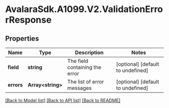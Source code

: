 # AvalaraSdk.A1099.V2.ValidationErrorResponse

## Properties

Name | Type | Description | Notes
------------ | ------------- | ------------- | -------------
**field** | **string** | The field containing the error | [optional] [default to undefined]
**errors** | **Array&lt;string&gt;** | The list of error messages | [optional] [default to undefined]

[[Back to Model list]](../../../README.md#documentation-for-models) [[Back to API list]](../../../README.md#documentation-for-api-endpoints) [[Back to README]](../../../README.md)

